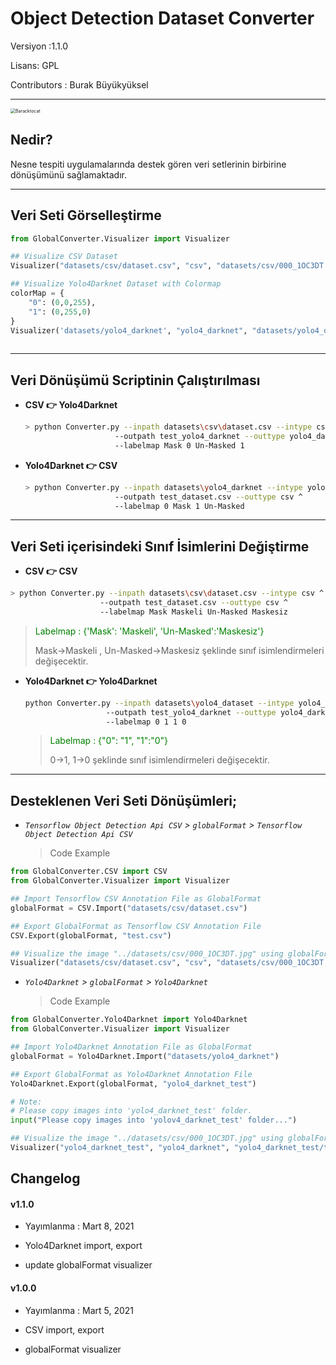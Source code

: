 # Object Detection Dataset Converter



Versiyon :1.1.0    <br />

Lisans: GPL    <br />

Contributors : Burak Büyükyüksel <br />

<hr />

<img src="https://octodex.github.com/images/baracktocat.jpg" alt="Baracktocat" style="zoom:50%;" />



## Nedir?

Nesne tespiti uygulamalarında destek gören veri setlerinin birbirine dönüşümünü sağlamaktadır.

------



## Veri Seti Görselleştirme

```python
from GlobalConverter.Visualizer import Visualizer

## Visualize CSV Dataset
Visualizer("datasets/csv/dataset.csv", "csv", "datasets/csv/000_1OC3DT.jpg").visualize()

## Visualize Yolo4Darknet Dataset with Colormap
colorMap = {
    "0": (0,0,255),
    "1": (0,255,0)
}
Visualizer('datasets/yolo4_darknet', "yolo4_darknet", "datasets/yolo4_darknet/test1.jpg").visualize(colorMap=colorMap)
    
```

------



## Veri Dönüşümü Scriptinin Çalıştırılması

* **CSV :point_right:  Yolo4Darknet** 

  ```sh
  > python Converter.py --inpath datasets\csv\dataset.csv --intype csv ^ 
  					  --outpath test_yolo4_darknet --outtype yolo4_darknet ^
  					  --labelmap Mask 0 Un-Masked 1
  ```

* **Yolo4Darknet :point_right: CSV** 

  ```sh
  > python Converter.py --inpath datasets\yolo4_darknet --intype yolo4_darknet ^ 
  					  --outpath test_dataset.csv --outtype csv ^
  					  --labelmap 0 Mask 1 Un-Masked
  ```

------



## Veri Seti içerisindeki Sınıf İsimlerini Değiştirme

*  **CSV :point_right:  CSV** 

  ```sh
  > python Converter.py --inpath datasets\csv\dataset.csv --intype csv ^ 
  					  --outpath test_dataset.csv --outtype csv ^
  					  --labelmap Mask Maskeli Un-Masked Maskesiz
  ```

  > <span style='color:green;'> Labelmap : {'Mask': 'Maskeli', 'Un-Masked':'Maskesiz'} </span> 
  >
  > Mask->Maskeli , Un-Masked->Maskesiz şeklinde sınıf isimlendirmeleri değişecektir.



* **Yolo4Darknet :point_right: Yolo4Darknet** 

  ```sh
  python Converter.py --inpath datasets\yolo4_dataset --intype yolo4_darknet ^ 
  					--outpath test_yolo4_darknet --outtype yolo4_darknet ^
  					--labelmap 0 1 1 0
  ```

  > <span style='color:green;'> Labelmap : {"0": "1", "1":"0"} </span>
  >
  > 0->1, 1->0 şeklinde sınıf isimlendirmeleri değişecektir.

------



## Desteklenen Veri Seti Dönüşümleri;

* <i> `Tensorflow Object Detection Api CSV` &gt; `globalFormat` &gt; `Tensorflow Object Detection Api CSV` </i>

  > Code Example

```python
from GlobalConverter.CSV import CSV
from GlobalConverter.Visualizer import Visualizer

## Import Tensorflow CSV Annotation File as GlobalFormat
globalFormat = CSV.Import("datasets/csv/dataset.csv")

## Export GlobalFormat as Tensorflow CSV Annotation File 
CSV.Export(globalFormat, "test.csv")

## Visualize the image "../datasets/csv/000_1OC3DT.jpg" using globalFormat
Visualizer("datasets/csv/dataset.csv", "csv", "datasets/csv/000_1OC3DT.jpg").visualize()
```

* <i> `Yolo4Darknet` &gt; `globalFormat` &gt; `Yolo4Darknet` </i>

  > Code Example

```python
from GlobalConverter.Yolo4Darknet import Yolo4Darknet
from GlobalConverter.Visualizer import Visualizer

## Import Yolo4Darknet Annotation File as GlobalFormat
globalFormat = Yolo4Darknet.Import("datasets/yolo4_darknet")

## Export GlobalFormat as Yolo4Darknet Annotation File 
Yolo4Darknet.Export(globalFormat, "yolo4_darknet_test")

# Note:
# Please copy images into 'yolo4_darknet_test' folder.
input("Please copy images into 'yolov4_darknet_test' folder...")

## Visualize the image "../datasets/csv/000_1OC3DT.jpg" using globalFormat
Visualizer("yolo4_darknet_test", "yolo4_darknet", "yolo4_darknet_test/test1.jpg").visualize()
```



## Changelog

#### v1.1.0

* Yayımlanma : Mart 8, 2021

* Yolo4Darknet import, export
* update globalFormat visualizer

#### v1.0.0

* Yayımlanma : Mart 5, 2021

* CSV import, export

* globalFormat visualizer
